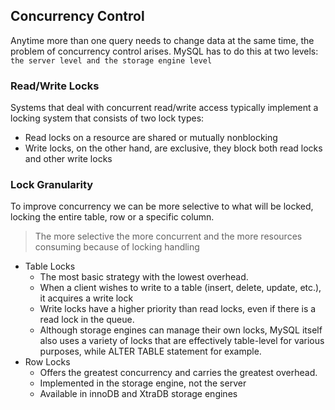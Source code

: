 ## Concurrency Control
Anytime more than one query needs to change data at the same time, the problem of
concurrency control arises. MySQL has to do this at
two levels: `the server level and the storage engine level`

### Read/Write Locks
Systems that deal with concurrent read/write access typically implement a locking system that
consists of two lock types:
* Read locks on a resource are shared or mutually nonblocking
* Write locks, on the other hand, are exclusive, they block both read locks and other write
  locks

### Lock Granularity
To improve concurrency we can be more selective to what will be locked, locking the entire table, row or a specific column.
> The more selective the more concurrent and the more resources consuming because of locking handling
* Table Locks
    * The most basic strategy with the lowest overhead.
    * When a client wishes to write to a table (insert, delete, update,
      etc.), it acquires a write lock
    * Write locks have a higher priority than read locks, even if there is a read lock in the queue.
    * Although storage engines can manage their own locks, MySQL itself also uses a variety
      of locks that are effectively table-level for various purposes, while ALTER TABLE statement for example.
* Row Locks
    * Offers the greatest concurrency and carries the greatest overhead.
    * Implemented in the storage engine, not the server
    * Available in innoDB and XtraDB storage engines